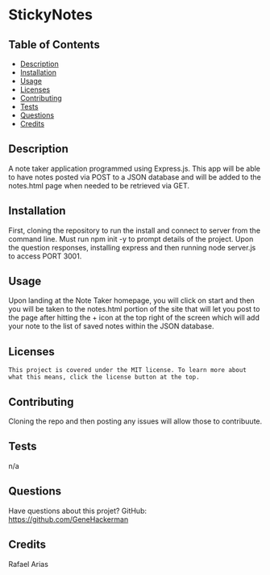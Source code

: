 # StickyNotes
  
  

  ## Table of Contents
  * [Description](#description)
  * [Installation](#installation)
  * [Usage](#usage)
  * [Licenses](#licenses)
  * [Contributing](#contributing)
  * [Tests](#tests)
  * [Questions](#questions)
  * [Credits](#credits)
  
  ## Description
  A note taker application programmed using Express.js. This app will be able to have notes posted via POST to a JSON database and will be added to the notes.html page when needed to be retrieved via GET.  

  ## Installation
  First, cloning the repository to run the install and connect to server from the command line. Must run npm init -y to prompt details of the project. Upon the question responses, installing express and then running node server.js to access PORT 3001.

  ## Usage
  Upon landing at the Note Taker homepage, you will click on start and then you will be taken to the notes.html portion of the site that will let you post to the page after hitting the + icon at the top right of the screen which will add your note to the list of saved notes within the JSON database. 

  ## Licenses
    This project is covered under the MIT license. To learn more about what this means, click the license button at the top.

  ## Contributing
  Cloning the repo and then posting any issues will allow those to contribuute.

  ## Tests
  n/a

  ## Questions
  Have questions about this projet?
  GitHub: https://github.com/GeneHackerman

  ## Credits
  Rafael Arias
  
  